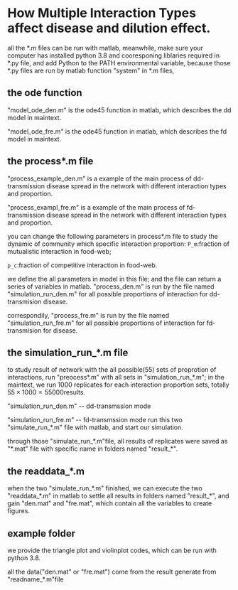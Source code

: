 # How Multiple Interaction Types affect disease and dilution effect.

all the \*.m files can be run with matlab, meanwhile, make sure your computer has installed python 3.8 and cooresponing liblaries required in \*.py file, and add Python to the PATH environmental variable, because those \*.py files are run by matlab function "system" in \*.m files, 

## the ode function
"model_ode_den.m" is the ode45 function in matlab, which describes the dd model in maintext.

"model_ode_fre.m" is the ode45 function in matlab, which describes the fd model in maintext.

## the process*.m file
"process_example_den.m" is a example of the main process of dd-transmission disease spread in the network with different interaction types and proportion.

"process_exampl_fre.m" is  a example of the main process of fd-transmission disease spread in the network with different interaction types and proportion.

you can change the following parameters in process*.m file to study the dynamic of community which specific interaction proportion:
`P_m`:fraction of mutualistic interaction in food-web; 

`p_c`:fraction of competitive  interaction in food-web.

we define the all parameters in model in this file; and the file can return a series of variables in matlab.
"process_den.m" is run by the file named "simulation_run_den.m" for all possible proportions of interaction for dd-transmision disease.


correspondily, "process_fre.m" is run by the file named "simulation_run_fre.m" for all possible proportions of interaction for fd-transmision for disease.
## the simulation_run_\*.m file
to study result of network with the all possible(55) sets of proprotion of interactions, run "preocess*.m" with all sets in "simulation_run_\*.m";
in the maintext, we run 1000 replicates for each interaction proportion sets, totally $55\times 1000=55000$results.


"simulation_run_den.m" -- dd-transmssion mode


"simulation_run_fre.m" -- fd-transmssion mode
run this two "simulate_run_\*.m" file with matlab, and start our simulation.


through those "simulate_run_\*.m"file, all results of replicates were saved as "\*.mat" file with specific name in folders named "result_\*".

## the readdata_\*.m
when the two "simulate_run_\*.m" finished, we can execute the two "readdata_\*.m" in matlab to settle all results in folders named "result_\*", and gain "den.mat" and "fre.mat", which contain all the variables to create figures.


## example folder
we provide the triangle plot and violinplot codes, which can be run with python 3.8.

all the data("den.mat" or "fre.mat") come from the result generate from "readname_\*.m"file
